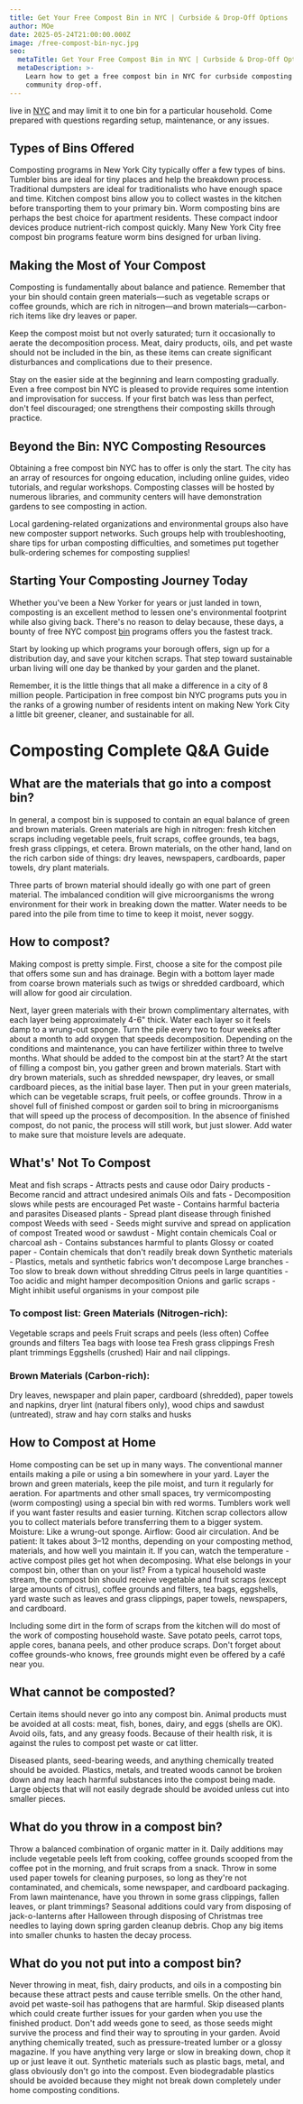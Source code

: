 ```yaml
---
title: Get Your Free Compost Bin in NYC | Curbside & Drop-Off Options
author: MOe
date: 2025-05-24T21:00:00.000Z
image: /free-compost-bin-nyc.jpg
seo:
  metaTitle: Get Your Free Compost Bin in NYC | Curbside & Drop-Off Options
  metaDescription: >-
    Learn how to get a free compost bin in NYC for curbside composting or
    community drop-off.
---
```


live in [NYC](https://lobinstores.com/blog/bin-stores-in-new-york) and may limit it to one bin for a particular household. Come prepared with questions regarding setup, maintenance, or any issues.

## Types of Bins Offered

Composting programs in New York City typically offer a few types of bins. Tumbler bins are ideal for tiny places and help the breakdown process. Traditional dumpsters are ideal for traditionalists who have enough space and time. Kitchen compost bins allow you to collect wastes in the kitchen before transporting them to your primary bin. Worm composting bins are perhaps the best choice for apartment residents. These compact indoor devices produce nutrient-rich compost quickly. Many New York City free compost bin programs feature worm bins designed for urban living.

## Making the Most of Your Compost

Composting is fundamentally about balance and patience. Remember that your bin should contain green materials—such as vegetable scraps or coffee grounds, which are rich in nitrogen—and brown materials—carbon-rich items like dry leaves or paper.

Keep the compost moist but not overly saturated; turn it occasionally to aerate the decomposition process. Meat, dairy products, oils, and pet waste should not be included in the bin, as these items can create significant disturbances and complications due to their presence.

Stay on the easier side at the beginning and learn composting gradually. Even a free compost bin NYC is pleased to provide requires some intention and improvisation for success. If your first batch was less than perfect, don't feel discouraged; one strengthens their composting skills through practice.

## Beyond the Bin: NYC Composting Resources

Obtaining a free compost bin NYC has to offer is only the start. The city has an array of resources for ongoing education, including online guides, video tutorials, and regular workshops. Composting classes will be hosted by numerous libraries, and community centers will have demonstration gardens to see composting in action.

Local gardening-related organizations and environmental groups also have new composter support networks. Such groups help with troubleshooting, share tips for urban composting difficulties, and sometimes put together bulk-ordering schemes for composting supplies!

## Starting Your Composting Journey Today

Whether you've been a New Yorker for years or just landed in town, composting is an excellent method to lessen one's environmental footprint while also giving back. There's no reason to delay because, these days, a bounty of free NYC compost [bin](https://lobinstores.com/blog/bin-store-near-me) programs offers you the fastest track.

Start by looking up which programs your borough offers, sign up for a distribution day, and save your kitchen scraps. That step toward sustainable urban living will one day be thanked by your garden and the planet.

Remember, it is the little things that all make a difference in a city of 8 million people. Participation in free compost bin NYC programs puts you in the ranks of a growing number of residents intent on making New York City a little bit greener, cleaner, and sustainable for all.

# Composting Complete Q\&A Guide

## What are the materials that go into a compost bin?

In general, a compost bin is supposed to contain an equal balance of green and brown materials. Green materials are high in nitrogen: fresh kitchen scraps including vegetable peels, fruit scraps, coffee grounds, tea bags, fresh grass clippings, et cetera. Brown materials, on the other hand, land on the rich carbon side of things: dry leaves, newspapers, cardboards, paper towels, dry plant materials.

Three parts of brown material should ideally go with one part of green material. The imbalanced condition will give microorganisms the wrong environment for their work in breaking down the matter. Water needs to be pared into the pile from time to time to keep it moist, never soggy.

## How to compost?

Making compost is pretty simple. First, choose a site for the compost pile that offers some sun and has drainage. Begin with a bottom layer made from coarse brown materials such as twigs or shredded cardboard, which will allow for good air circulation.

Next, layer green materials with their brown complimentary alternates, with each layer being approximately 4-6" thick. Water each layer so it feels damp to a wrung-out sponge. Turn the pile every two to four weeks after about a month to add oxygen that speeds decomposition. Depending on the conditions and maintenance, you can have fertilizer within three to twelve months. What should be added to the compost bin at the start? At the start of filling a compost bin, you gather green and brown materials. Start with dry brown materials, such as shredded newspaper, dry leaves, or small cardboard pieces, as the initial base layer. Then put in your green materials, which can be vegetable scraps, fruit peels, or coffee grounds. Throw in a shovel full of finished compost or garden soil to bring in microorganisms that will speed up the process of decomposition. In the absence of finished compost, do not panic, the process will still work, but just slower. Add water to make sure that moisture levels are adequate.

## What's' Not To Compost

Meat and fish scraps - Attracts pests and cause odor Dairy products - Become rancid and attract undesired animals Oils and fats - Decomposition slows while pests are encouraged Pet waste - Contains harmful bacteria and parasites Diseased plants - Spread plant disease through finished compost Weeds with seed - Seeds might survive and spread on application of compost Treated wood or sawdust - Might contain chemicals Coal or charcoal ash - Contains substances harmful to plants Glossy or coated paper - Contain chemicals that don't readily break down Synthetic materials - Plastics, metals and synthetic fabrics won't decompose Large branches - Too slow to break down without shredding Citrus peels in large quantities - Too acidic and might hamper decomposition Onions and garlic scraps - Might inhibit useful organisms in your compost pile

### To compost list: Green Materials (Nitrogen-rich):

Vegetable scraps and peels Fruit scraps and peels (less often) Coffee grounds and filters Tea bags with loose tea Fresh grass clippings Fresh plant trimmings Eggshells (crushed) Hair and nail clippings.

### Brown Materials (Carbon-rich):

Dry leaves, newspaper and plain paper, cardboard (shredded), paper towels and napkins, dryer lint (natural fibers only), wood chips and sawdust (untreated), straw and hay corn stalks and husks

## How to Compost at Home

Home composting can be set up in many ways. The conventional manner entails making a pile or using a bin somewhere in your yard. Layer the brown and green materials, keep the pile moist, and turn it regularly for aeration. For apartments and other small spaces, try vermicomposting (worm composting) using a special bin with red worms. Tumblers work well if you want faster results and easier turning. Kitchen scrap collectors allow you to collect materials before transferring them to a bigger system. Moisture: Like a wrung-out sponge. Airflow: Good air circulation. And be patient: It takes about 3–12 months, depending on your composting method, materials, and how well you maintain it. If you can, watch the temperature - active compost piles get hot when decomposing. What else belongs in your compost bin, other than on your list? From a typical household waste stream, the compost bin should receive vegetable and fruit scraps (except large amounts of citrus), coffee grounds and filters, tea bags, eggshells, yard waste such as leaves and grass clippings, paper towels, newspapers, and cardboard.

Including some dirt in the form of scraps from the kitchen will do most of the work of composting household waste. Save potato peels, carrot tops, apple cores, banana peels, and other produce scraps. Don't forget about coffee grounds-who knows, free grounds might even be offered by a café near you.

## What cannot be composted?

Certain items should never go into any compost bin. Animal products must be avoided at all costs: meat, fish, bones, dairy, and eggs (shells are OK). Avoid oils, fats, and any greasy foods. Because of their health risk, it is against the rules to compost pet waste or cat litter.

Diseased plants, seed-bearing weeds, and anything chemically treated should be avoided. Plastics, metals, and treated woods cannot be broken down and may leach harmful substances into the compost being made. Large objects that will not easily degrade should be avoided unless cut into smaller pieces.

## What do you throw in a compost bin?

Throw a balanced combination of organic matter in it. Daily additions may include vegetable peels left from cooking, coffee grounds scooped from the coffee pot in the morning, and fruit scraps from a snack. Throw in some used paper towels for cleaning purposes, so long as they're not contaminated, and chemicals, some newspaper, and cardboard packaging. From lawn maintenance, have you thrown in some grass clippings, fallen leaves, or plant trimmings? Seasonal additions could vary from disposing of jack-o-lanterns after Halloween through disposing of Christmas tree needles to laying down spring garden cleanup debris. Chop any big items into smaller chunks to hasten the decay process.

## What do you not put into a compost bin?

Never throwing in meat, fish, dairy products, and oils in a composting bin because these attract pests and cause terrible smells. On the other hand, avoid pet waste-soil has pathogens that are harmful. Skip diseased plants which could create further issues for your garden when you use the finished product. Don't add weeds gone to seed, as those seeds might survive the process and find their way to sprouting in your garden. Avoid anything chemically treated, such as pressure-treated lumber or a glossy magazine. If you have anything very large or slow in breaking down, chop it up or just leave it out. Synthetic materials such as plastic bags, metal, and glass obviously don't go into the compost. Even biodegradable plastics should be avoided because they might not break down completely under home composting conditions.
